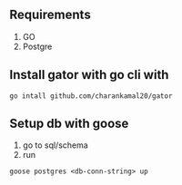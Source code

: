 ## Requirements 
1. GO
2. Postgre 

## Install gator with go cli with 
``` 
go intall github.com/charankamal20/gator
```

## Setup db with goose
1. go to sql/schema
2. run 

``` 
goose postgres <db-conn-string> up
```
